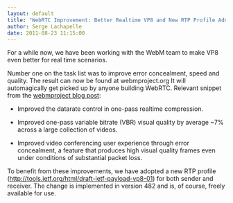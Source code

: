 ```yaml
---
layout: default
title: "WebRTC Improvement: Better Realtime VP8 and New RTP Profile Adopted"
author: Serge Lachapelle
date: 2011-08-23 11:15:00
---
```



For a while now, we have been working with the WebM team to make VP8 even
better for real time scenarios.

Number one on the task list was to improve error concealment, speed and
quality. The result can now be found at webmproject.org It will automagically
get picked up by anyone building WebRTC. Relevant snippet from the [webmproject
blog post][1]:

  * Improved the datarate control in one-pass realtime compression.

  * Improved one-pass variable bitrate (VBR) visual quality by average ~7%
    across a large collection of videos.

  * Improved video conferencing user experience through error concealment, a
    feature that produces high visual quality frames even under conditions of
    substantial packet loss.

To benefit from these improvements, we have adopted a new RTP profile
(<http://tools.ietf.org/html/draft-ietf-payload-vp8-01>) for both sender and
receiver. The change is implemented in version 482 and is, of course, freely
available for use.

[1]: http://blog.webmproject.org/2011/08/vp8-codec-sdk-cayuga-released.html
